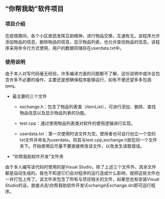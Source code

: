 ## “你帮我助”软件项目

### 项目介绍

在疫情期间，各个小区居民发挥互助精神，进行物品交换，互通有无。该程序允许添加物品的信息，删除物品的信息，显示物品列表，也允许查找物品的信息。该程序采用命令行方式使用，用户的数据将储存在userdata.txt中。

### 使用说明

由于本人对写代码毫无经验，许多编译方面的问题都不了解，这份说明中或许会包含许多不必要的操作，主要还是想确保程序能够运行，如有不便还望多多包涵qwq。

- 最主要的三个文件

  -   exchange.h：包含了物品列表类（itemList），可进行添加、删除、查找物品信息以及显示物品列表的功能。

  -   test.cpp：通过使用物品列表类对软件的使用逻辑进行实现。

  -   userdata.txt：第一次使用时该文件为空。使用者也可自行创立一个空的txt文件并命名为userdata，将其与test.cpp,exchange.h放在同一个文件夹下。开始使用后尽量不要直接修改该文件，以免发生读取错误。

- “你帮我助软件开发”文件夹

由于本人编写该代码时使用的是Visual Studio，除了上述三个文件外，其余文件都是自动生成的。我也不知道它们会对程序的运行造成什么影响，就把这些文件也一并打包上传了。该文件夹包含了所有与项目相关的文件，如果您也有安装Visual Studio的话，直接点击\你帮我助软件开发\Exchange\Exchange.sln即可运行程序。
